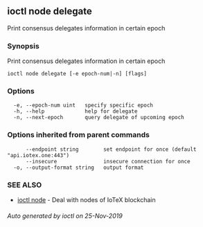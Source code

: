 ## ioctl node delegate

Print consensus delegates information in certain epoch

### Synopsis

Print consensus delegates information in certain epoch

```
ioctl node delegate [-e epoch-num|-n] [flags]
```

### Options

```
  -e, --epoch-num uint   specify specific epoch
  -h, --help             help for delegate
  -n, --next-epoch       query delegate of upcoming epoch
```

### Options inherited from parent commands

```
      --endpoint string        set endpoint for once (default "api.iotex.one:443")
      --insecure               insecure connection for once
  -o, --output-format string   output format
```

### SEE ALSO

* [ioctl node](ioctl_node.md)	 - Deal with nodes of IoTeX blockchain

###### Auto generated by ioctl on 25-Nov-2019
